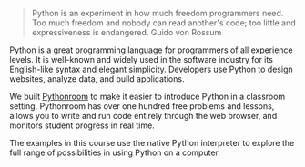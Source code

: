 > Python is an experiment in how much freedom programmers need. Too much freedom and nobody can read another's code; too little and expressiveness is endangered.
Guido von Rossum

Python is a great programming language for programmers of all experience levels.
It is well-known and widely used in the software industry for its English-like syntax and elegant simplicity.
Developers use Python to design websites, analyze data, and build applications.

We built [Pythonroom](https://pythonroom.com) to make it easier to introduce Python in a classroom setting. Pythonroom has over one hundred
free problems and lessons, allows you to write and run code entirely through the web browser, and monitors student progress in real time.

The examples in this course use the native Python interpreter to explore the full range of possibilities in using Python on a computer.
